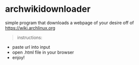 # archwikidownloader
simple program that downloads a webpage of your desire off of https://wiki.archlinux.org 




> instructions:
- paste url into input
- open .html file in your browser
- enjoy!
